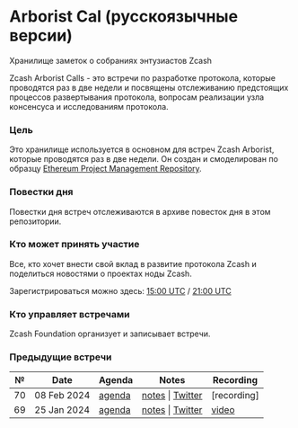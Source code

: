 # Arborist Cal (русскоязычные версии)
Хранилище заметок о собраниях энтузиастов Zcash

Zcash Arborist Calls - это встречи по разработке протокола, которые проводятся раз в две недели и посвящены отслеживанию предстоящих процессов развертывания протокола, вопросам реализации узла консенсуса и исследованиям протокола.

### Цель
Это хранилище используется в основном для встреч Zcash Arborist, которые проводятся раз в две недели. Он создан и смоделирован по образцу [Ethereum Project Management Repository](https://github.com/ethereum/pm/).

### Повестки дня
Повестки дня встреч отслеживаются в архиве повесток дня в этом репозитории. 

### Кто может принять участие
Все, кто хочет внести свой вклад в развитие протокола Zcash и поделиться новостями о проектах ноды Zcash.

Зарегистрироваться можно здесь: [15:00 UTC](https://zfnd-org.zoom.us/webinar/register/WN_42A2bMIiSziGGNG3MTEcqQ) / [21:00 UTC](https://zfnd-org.zoom.us/webinar/register/WN_Y4yuMoPuS-u87aBhfpMHhg)

### Кто управляет встречами
Zcash Foundation организует и записывает встречи.

### Предыдущие встречи

 №  | Date                             | Agenda        |Notes           | Recording            |
--- | -------------------------------- | -------------- |--------------- | -------------------- |
70 | 08 Feb 2024 | [agenda](https://github.com/ZcashCommunityGrants/arboretum-notes/blob/main/AgendaArchive/Arborist%20Call%2070%20Agenda.md) | [notes](https://github.com/ZcashCommunityGrants/arboretum-notes/blob/main/AllArboristCallNotes/Arborist%20Call%2070-Notes.md) \| [Twitter](https://twitter.com/zksquirrel/status/1755733285131386954) | [recording] |
69 | 25 Jan 2024 | [agenda](https://github.com/ZcashCommunityGrants/arboretum-notes/blob/main/AgendaArchive/Arborist%20Call%2069%20Agenda.md) | [notes](https://github.com/ZcashCommunityGrants/arboretum-notes/blob/main/AllArboristCallNotes/Arborist%20Call%2069-Notes.md) \| [Twitter](https://twitter.com/zksquirrel/status/1750762466689134706) | [video](https://www.youtube.com/watch?v=wREfP2QAFCc) |
